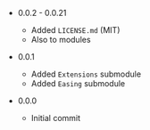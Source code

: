* 0.0.2 - 0.0.21

	+ Added `LICENSE.md` (MIT)
	+ Also to modules

* 0.0.1

	+ Added `Extensions` submodule
	+ Added `Easing` submodule

* 0.0.0

	+ Initial commit